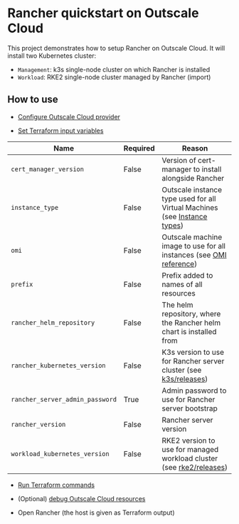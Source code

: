 # Rancher quickstart on Outscale Cloud

This project demonstrates how to setup Rancher on Outscale Cloud. It will install two Kubernetes cluster:

* `Management`: k3s single-node cluster on which Rancher is installed
* `Workload`: RKE2 single-node cluster managed by Rancher (import)

## How to use

* [Configure Outscale Cloud provider](../../docs/outscale.md#set-environment-variables)

* [Set Terraform input variables](../../docs/terraform-cli.md#configure-input-variables)

Name                            | Required | Reason
--------------------------------|----------|-------------------------------------------------------------------------------------------------------------------------------------------
`cert_manager_version`          | False    | Version of cert-manager to install alongside Rancher
`instance_type`                 | False    | Outscale instance type used for all Virtual Machines (see [Instance types](https://docs.outscale.com/en/userguide/Instance-Types.html))
`omi`                           | False    | Outscale machine image to use for all instances (see [OMI reference](https://docs.outscale.com/en/userguide/Official-OMIs-Reference.html))
`prefix`                        | False    | Prefix added to names of all resources
`rancher_helm_repository`       | False    | The helm repository, where the Rancher helm chart is installed from
`rancher_kubernetes_version`    | False    | K3s version to use for Rancher server cluster (see [k3s/releases](https://github.com/k3s-io/k3s/releases))
`rancher_server_admin_password` | True     | Admin password to use for Rancher server bootstrap
`rancher_version`               | False    | Rancher server version
`workload_kubernetes_version`   | False    | RKE2 version to use for managed workload cluster (see [rke2/releases](https://github.com/rancher/rke2/releases))

* [Run Terraform commands](../../docs/terraform-cli.md#run-commands)

* (Optional) [debug Outscale Cloud resources](../../docs/outscale.md#debug)

* Open Rancher (the host is given as Terraform output)
